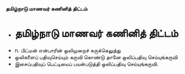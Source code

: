 **தமிழ்நாடு மாணவர் கணினித் திட்டம்**
- # தமிழ்நாடு மாணவர் கணினித் திட்டம்
- n. பிட்மன் என்பாரின் ஒலிமுறைச் சுருக்கெலுத்து
- ஒலிகளைப் பதிவுசெய்யும் கருவி கொண்டு தானே ஒலிப்பதிவு செய்யுங்கருவி
- இசைப்பதிவுப் பெட்டியைப் பயன்படுத்தி ஒலிப்பதிவு செய்யுங்கருவி.

